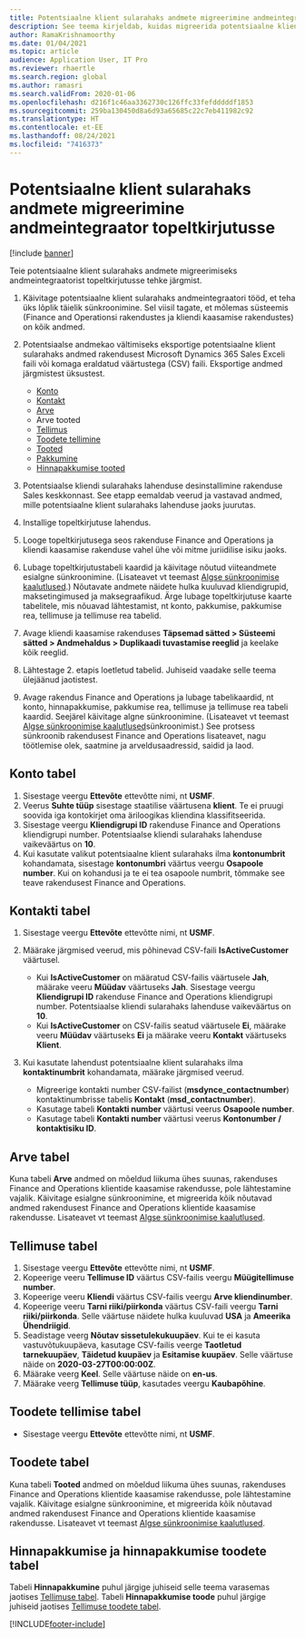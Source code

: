```yaml
---
title: Potentsiaalne klient sularahaks andmete migreerimine andmeintegraator topeltkirjutusse
description: See teema kirjeldab, kuidas migreerida potentsiaalne kliendi sularahaks andmeid andmeintegraator topeltkirjutusse.
author: RamaKrishnamoorthy
ms.date: 01/04/2021
ms.topic: article
audience: Application User, IT Pro
ms.reviewer: rhaertle
ms.search.region: global
ms.author: ramasri
ms.search.validFrom: 2020-01-06
ms.openlocfilehash: d216f1c46aa3362730c126ffc33fefdddddf1853
ms.sourcegitcommit: 259ba130450d8a6d93a65685c22c7eb411982c92
ms.translationtype: HT
ms.contentlocale: et-EE
ms.lasthandoff: 08/24/2021
ms.locfileid: "7416373"
---
```

# <a name="migrate-prospect-to-cash-data-from-data-integrator-to-dual-write"></a>Potentsiaalne klient sularahaks andmete migreerimine andmeintegraator topeltkirjutusse

[!include [banner](../../includes/banner.md)]

Teie potentsiaalne klient sularahaks andmete migreerimiseks andmeintegraatorist topeltkirjutusse tehke järgmist.

1. Käivitage potentsiaalne klient sularahaks andmeintegraatori tööd, et teha üks lõplik täielik sünkroonimine. Sel viisil tagate, et mõlemas süsteemis (Finance and Operationsi rakendustes ja kliendi kaasamise rakendustes) on kõik andmed.
2. Potentsiaalse andmekao vältimiseks eksportige potentsiaalne klient sularahaks andmed rakendusest Microsoft Dynamics 365 Sales Exceli faili või komaga eraldatud väärtustega (CSV) faili. Eksportige andmed järgmistest üksustest.

    - [Konto](#account-table)
    - [Kontakt](#contact-table)
    - [Arve](#invoice-table)
    - Arve tooted
    - [Tellimus](#order-table)
    - [Toodete tellimine](#order-products-table)
    - [Tooted](#products-table)
    - [Pakkumine](#quote-and-quote-product-tables)
    - [Hinnapakkumise tooted](#quote-and-quote-product-tables)

3. Potentsiaalse kliendi sularahaks lahenduse desinstallimine rakenduse Sales keskkonnast. See etapp eemaldab veerud ja vastavad andmed, mille potentsiaalne klient sularahaks lahenduse jaoks juurutas.
4. Installige topeltkirjutuse lahendus.
5. Looge topeltkirjutusega seos rakenduse Finance and Operations ja kliendi kaasamise rakenduse vahel ühe või mitme juriidilise isiku jaoks.
6. Lubage topeltkirjutustabeli kaardid ja käivitage nõutud viiteandmete esialgne sünkroonimine. (Lisateavet vt teemast [Algse sünkroonimise kaalutlused](initial-sync-guidance.md).) Nõutavate andmete näidete hulka kuuluvad kliendigrupid, maksetingimused ja maksegraafikud. Ärge lubage topeltkirjutuse kaarte tabelitele, mis nõuavad lähtestamist, nt konto, pakkumise, pakkumise rea, tellimuse ja tellimuse rea tabelid.
7. Avage kliendi kaasamise rakenduses **Täpsemad sätted \> Süsteemi sätted \> Andmehaldus \> Duplikaadi tuvastamise reeglid** ja keelake kõik reeglid.
8. Lähtestage 2. etapis loetletud tabelid. Juhiseid vaadake selle teema ülejäänud jaotistest.
9. Avage rakendus Finance and Operations ja lubage tabelikaardid, nt konto, hinnapakkumise, pakkumise rea, tellimuse ja tellimuse rea tabeli kaardid. Seejärel käivitage algne sünkroonimine. (Lisateavet vt teemast [Algse sünkroonimise kaalutlused](initial-sync-guidance.md)sünkroonimist.) See protsess sünkroonib rakendusest Finance and Operations lisateavet, nagu töötlemise olek, saatmine ja arveldusaadressid, saidid ja laod.

## <a name="account-table"></a>Konto tabel

1. Sisestage veergu **Ettevõte** ettevõtte nimi, nt **USMF**.
2. Veerus **Suhte tüüp** sisestage staatilise väärtusena **klient**. Te ei pruugi soovida iga kontokirjet oma äriloogikas kliendina klassifitseerida.
3. Sisestage veergu **Kliendigrupi ID** rakenduse Finance and Operations kliendigrupi number. Potentsiaalse kliendi sularahaks lahenduse vaikeväärtus on **10**.
4. Kui kasutate valikut potentsiaalne klient sularahaks ilma **kontonumbrit** kohandamata, sisestage **kontonumbri** väärtus veergu **Osapoole number**. Kui on kohandusi ja te ei tea osapoole numbrit, tõmmake see teave rakendusest Finance and Operations.

## <a name="contact-table"></a>Kontakti tabel

1. Sisestage veergu **Ettevõte** ettevõtte nimi, nt **USMF**.
2. Määrake järgmised veerud, mis põhinevad CSV-faili **IsActiveCustomer** väärtusel.

    - Kui **IsActiveCustomer** on määratud CSV-failis väärtusele **Jah**, määrake veeru **Müüdav** väärtuseks **Jah**. Sisestage veergu **Kliendigrupi ID** rakenduse Finance and Operations kliendigrupi number. Potentsiaalse kliendi sularahaks lahenduse vaikeväärtus on **10**.
    - Kui **IsActiveCustomer** on CSV-failis seatud väärtusele **Ei**, määrake veeru **Müüdav** väärtuseks **Ei** ja määrake veeru **Kontakt** väärtuseks **Klient**.

3. Kui kasutate lahendust potentsiaalne klient sularahaks ilma **kontaktinumbrit** kohandamata, määrake järgmised veerud.

    - Migreerige kontakti number CSV-failist (**msdynce\_contactnumber**) kontaktinumbrisse tabelis **Kontakt** (**msd\_contactnumber**).
    - Kasutage tabeli **Kontakti number** väärtusi veerus **Osapoole number**.
    - Kasutage tabeli **Kontakti number** väärtusi veerus **Kontonumber / kontaktisiku ID**.

## <a name="invoice-table"></a>Arve tabel

Kuna tabeli **Arve** andmed on mõeldud liikuma ühes suunas, rakenduses Finance and Operations klientide kaasamise rakendusse, pole lähtestamine vajalik. Käivitage esialgne sünkroonimine, et migreerida kõik nõutavad andmed rakendusest Finance and Operations klientide kaasamise rakendusse. Lisateavet vt teemast [Algse sünkroonimise kaalutlused](initial-sync-guidance.md).

## <a name="order-table"></a>Tellimuse tabel

1. Sisestage veergu **Ettevõte** ettevõtte nimi, nt **USMF**.
2. Kopeerige veeru **Tellimuse ID** väärtus CSV-failis veergu **Müügitellimuse number**.
3. Kopeerige veeru **Kliendi** väärtus CSV-failis veergu **Arve kliendinumber**.
4. Kopeerige veeru **Tarni riiki/piirkonda** väärtus CSV-faili veergu **Tarni riiki/piirkonda**. Selle väärtuse näidete hulka kuuluvad **USA** ja **Ameerika Ühendriigid**.
5. Seadistage veerg **Nõutav sissetulekukuupäev**. Kui te ei kasuta vastuvõtukuupäeva, kasutage CSV-failis veerge **Taotletud tarnekuupäev**, **Täidetud kuupäev** ja **Esitamise kuupäev**. Selle väärtuse näide on **2020-03-27T00:00:00Z**.
6. Määrake veerg **Keel**. Selle väärtuse näide on **en-us**.
7. Määrake veerg **Tellimuse tüüp**, kasutades veergu **Kaubapõhine**.

## <a name="order-products-table"></a>Toodete tellimise tabel

- Sisestage veergu **Ettevõte** ettevõtte nimi, nt **USMF**.

## <a name="products-table"></a>Toodete tabel

Kuna tabeli **Tooted** andmed on mõeldud liikuma ühes suunas, rakenduses Finance and Operations klientide kaasamise rakendusse, pole lähtestamine vajalik. Käivitage esialgne sünkroonimine, et migreerida kõik nõutavad andmed rakendusest Finance and Operations klientide kaasamise rakendusse. Lisateavet vt teemast [Algse sünkroonimise kaalutlused](initial-sync-guidance.md).

## <a name="quote-and-quote-product-tables"></a>Hinnapakkumise ja hinnapakkumise toodete tabel

Tabeli **Hinnapakkumine** puhul järgige juhiseid selle teema varasemas jaotises [Tellimuse tabel](#order-table). Tabeli **Hinnapakkumise toode** puhul järgige juhiseid jaotises [Tellimuse toodete tabel](#order-products-table).


[!INCLUDE[footer-include](../../../../includes/footer-banner.md)]